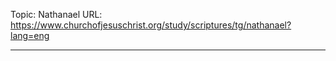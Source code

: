 Topic: Nathanael
URL: https://www.churchofjesuschrist.org/study/scriptures/tg/nathanael?lang=eng

---

